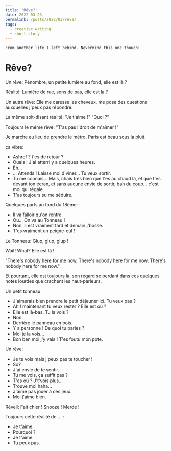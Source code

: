 ```yaml
---
title: 'Rêve?'
date: 2022-03-23
permalink: /posts/2022/03/reve/
tags:
  - creative writing
  - short story
---
```

`From another life I left behind. Nevermind this one though!`

# Rêve?

Un rêve:
Pénombre, un petite lumière au fond, elle est là ?

Réalité:
Lumière de rue, sons de pas, elle est là ?

Un autre rêve:
Elle me caresse les cheveux, me pose des questions auxquelles j'peux pas répondre.

La même soit-disant réalité:
"Je t'aime !"
"Quoi ?"

Toujours le même rêve:
"T'as pas l'droit de m'aimer !"


Je marche au lieu de prendre le métro, Paris est beau sous la pluit.

ça vibre:
- Ashref ? t'es de retour ?
- Ouais ! J'ai atterri y a quelques heures.
- Eh...
- ... Attends ! Laisse moi d'viner... Tu veux sortir.
- Tu me connais... Mais, chais très bien que t'es au chaud là, et que t'es devant ton écran, et sans aucune envie de sortir, bah du coup... c'est moi qui régale.
- T'as toujours su me séduire.

Quelques parts au fond du 18ème:
- Il va falloir qu'on rentre.
- Ou... On va au Tonneau !
- Non, il est vraiment tard et demain j'bosse.
- T'es vraiment un peigne-cul !

Le Tonneau:
Glup, glup, glup !

Wait! What? Elle est là !

"<a href="https://youtu.be/qDGZQ__6kmQ?t=79" target="_blank">There's nobody here for me now,</a>
There's nobody here for me now,
There's nobody here for me now."

Et pourtant, elle est toujours là, son regard se perdant dans ces quelques notes lourdes que crachent les haut-parleurs.

Un petit tonneau:

- J'aimerais bien prendre le petit déjeuner ici. Tu veux pas ?
- Ah ! maintenant tu veux rester ? Elle est où ?
- Elle est là-bas. Tu la vois ?
- Non.
- Derrière le panneau en bois.
- Y a personne ! De quoi tu parles ?
- Moi je la vois...
- Bon ben moi j'y vais ! T'es foutu mon pote.

Un rêve:

- Je te vois mais j'peux pas te toucher !
- So?
- J'ai envie de te sentir.
- Tu me vois, ça suffit pas ?
- T'es où ? J't'vois plus...
- Trouve moi haha...
- J'aime pas jouer à ces jeux.
- Moi j'aime bien.

Réveil:
Fait chier ! 
Snooze !
Merde !

Toujours cette réalité de ... :
- Je t'aime.
- Pourquoi ?
- Je t'aime.
- Tu peux pas.
